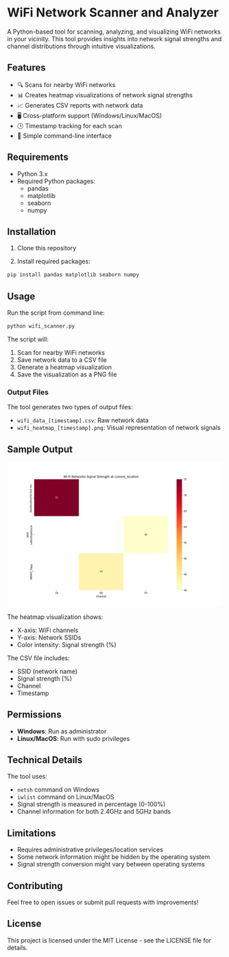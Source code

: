 # WiFi Network Scanner and Analyzer

A Python-based tool for scanning, analyzing, and visualizing WiFi networks in your vicinity. This tool provides insights into network signal strengths and channel distributions through intuitive visualizations.

## Features

- 🔍 Scans for nearby WiFi networks
- 📊 Creates heatmap visualizations of network signal strengths
- 📈 Generates CSV reports with network data
- 🖥️ Cross-platform support (Windows/Linux/MacOS)
- 🕒 Timestamp tracking for each scan
- 📱 Simple command-line interface

## Requirements

- Python 3.x
- Required Python packages:
  - pandas
  - matplotlib
  - seaborn
  - numpy

## Installation

1. Clone this repository

2. Install required packages:
```bash
pip install pandas matplotlib seaborn numpy
```

## Usage

Run the script from command line:
```bash
python wifi_scanner.py
```

The script will:
1. Scan for nearby WiFi networks
2. Save network data to a CSV file
3. Generate a heatmap visualization
4. Save the visualization as a PNG file

### Output Files

The tool generates two types of output files:
- `wifi_data_[timestamp].csv`: Raw network data
- `wifi_heatmap_[timestamp].png`: Visual representation of network signals

## Sample Output

![WiFi Heatmap](wifi_heatmap_20250209_194836.png)

The heatmap visualization shows:
- X-axis: WiFi channels
- Y-axis: Network SSIDs
- Color intensity: Signal strength (%)

The CSV file includes:
- SSID (network name)
- Signal strength (%)
- Channel
- Timestamp

## Permissions

- **Windows**: Run as administrator
- **Linux/MacOS**: Run with sudo privileges

## Technical Details

The tool uses:
- `netsh` command on Windows
- `iwlist` command on Linux/MacOS
- Signal strength is measured in percentage (0-100%)
- Channel information for both 2.4GHz and 5GHz bands

## Limitations

- Requires administrative privileges/location services
- Some network information might be hidden by the operating system
- Signal strength conversion might vary between operating systems

## Contributing

Feel free to open issues or submit pull requests with improvements!

## License

This project is licensed under the MIT License - see the LICENSE file for details.